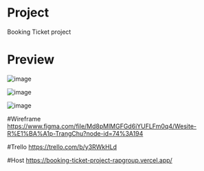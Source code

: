 # Project
Booking Ticket project
# Preview
![image](https://user-images.githubusercontent.com/79786230/137734155-2ac9cb12-0305-4d4d-8b29-6497e374a132.png)

![image](https://user-images.githubusercontent.com/79786230/137734270-c8d0a5ee-9fd7-427d-a583-82aa5d084bdd.png)

![image](https://user-images.githubusercontent.com/79786230/137734441-c2ddab47-808e-48f1-88f4-4252739029a7.png)

#Wireframe
https://www.figma.com/file/Md8pMlMGFGd6iYUFLFm0q4/Wesite-R%E1%BA%A1p-TrangChu?node-id=74%3A194

#Trello
https://trello.com/b/y3RWkHLd

#Host
https://booking-ticket-project-rapgroup.vercel.app/
